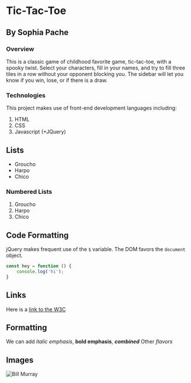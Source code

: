 # Tic-Tac-Toe

## By Sophia Pache

### Overview
This is a classic game of childhood favorite game, tic-tac-toe, with a spooky twist. Select your characters, fill in your names, and try to fill three tiles in a row without your opponent blocking you. The sidebar will let you know if you win, lose, or if there is a draw.

### Technologies
This project makes use of front-end development languages including:
1. HTML
2. CSS
3. Javascript (+JQuery)

## Lists
* Groucho
* Harpo
* Chico

### Numbered Lists
1. Groucho
2. Harpo
3. Chico

## Code Formatting
jQuery makes frequent use of the `$` variable. The DOM favors the `document` object.

```javascript
const hey = function () {
    console.log('hi');
}
```

## Links
Here is a [link to the W3C](http://w3c.org)

## Formatting
We can add *italic emphasis*, **bold emphasis**, ***combined***
Other _flavors_ 

## Images
![Bill Murray](https://www.fillmurray.com/50/50)